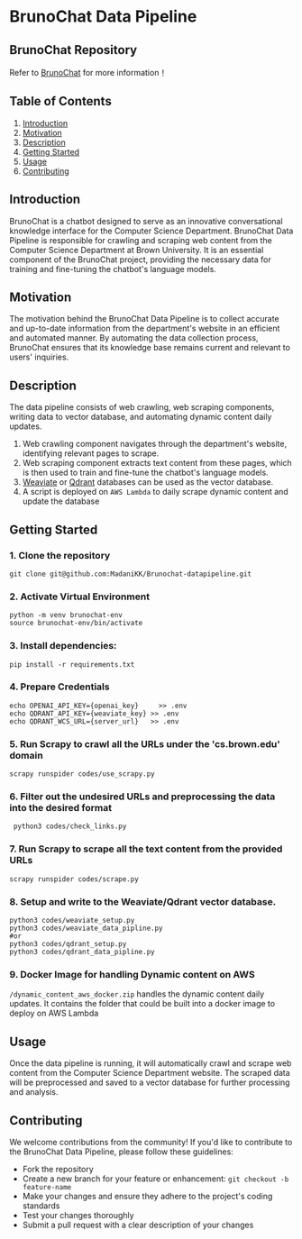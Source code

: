 # BrunoChat Data Pipeline

## BrunoChat Repository
Refer to [BrunoChat](https://github.com/aetherrine/BrunoChat) for more information！

## Table of Contents
1. [Introduction](#introduction)
2. [Motivation](#motivation)
3. [Description](#description)
4. [Getting Started](#getting-started)
5. [Usage](#usage)
6. [Contributing](#contributing)

## Introduction

BrunoChat is a chatbot designed to serve as an innovative conversational knowledge interface for the Computer Science Department. BrunoChat Data Pipeline is responsible for crawling and scraping web content from the Computer Science Department at Brown University. It is an essential component of the BrunoChat project, providing the necessary data for training and fine-tuning the chatbot's language models.

## Motivation

The motivation behind the BrunoChat Data Pipeline is to collect accurate and up-to-date information from the department's website in an efficient and automated manner. By automating the data collection process, BrunoChat ensures that its knowledge base remains current and relevant to users' inquiries.

## Description

The data pipeline consists of web crawling, web scraping components, writing data to vector database, and automating dynamic content daily updates. 
1. Web crawling component navigates through the department's website, identifying relevant pages to scrape.
2. Web scraping component extracts text content from these pages, which is then used to train and fine-tune the chatbot's language models.
3. [Weaviate](https://weaviate.io/) or [Qdrant](https://qdrant.tech/) databases can be used as the vector database.
4. A script is deployed on `AWS Lambda` to daily scrape dynamic content and update the database

## Getting Started
### 1. Clone the repository
```shell
git clone git@github.com:MadaniKK/Brunochat-datapipeline.git
```
### 2. Activate Virtual Environment
```shell
python -m venv brunochat-env
source brunochat-env/bin/activate
```
### 3. Install dependencies: 
```shell
pip install -r requirements.txt
```
### 4. Prepare Credentials
```shell
echo OPENAI_API_KEY={openai_key}     >> .env
echo QDRANT_API_KEY={weaviate_key} >> .env
echo QDRANT_WCS_URL={server_url}   >> .env
```
### 5. Run Scrapy to crawl all the URLs under the 'cs.brown.edu' domain
```shell
scrapy runspider codes/use_scrapy.py
```
### 6. Filter out the undesired URLs and preprocessing the data into the desired format
```shell
 python3 codes/check_links.py
```
### 7. Run Scrapy to scrape all the text content from the provided URLs
```shell
scrapy runspider codes/scrape.py
```
### 8. Setup and write to the Weaviate/Qdrant vector database.
```shell
python3 codes/weaviate_setup.py
python3 codes/weaviate_data_pipline.py
#or
python3 codes/qdrant_setup.py
python3 codes/qdrant_data_pipline.py
```
### 9. Docker Image for handling Dynamic content on AWS
 `/dynamic_content_aws_docker.zip` handles the dynamic content daily updates. It contains the folder that could be built into a docker image to deploy on AWS Lambda


## Usage

Once the data pipeline is running, it will automatically crawl and scrape web content from the Computer Science Department website. The scraped data will be preprocessed and saved to a vector database for further processing and analysis.

## Contributing

We welcome contributions from the community! If you'd like to contribute to the BrunoChat Data Pipeline, please follow these guidelines:
- Fork the repository
- Create a new branch for your feature or enhancement: `git checkout -b feature-name`
- Make your changes and ensure they adhere to the project's coding standards
- Test your changes thoroughly
- Submit a pull request with a clear description of your changes

